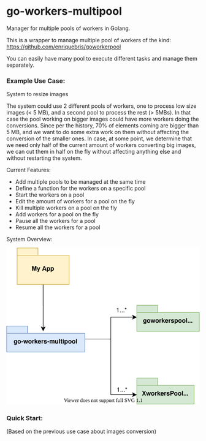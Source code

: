 # go-workers-multipool
Manager for multiple pools of workers in Golang.

This is a wrapper to manage multiple pool of workers of the kind:
https://github.com/enriquebris/goworkerpool

You can easily have many pool to execute different tasks and manage them separately.

### Example Use Case:
System to resize images

The system could use 2 different pools of workers, one to process low size images (< 5 MB), and a second
pool to process the rest (> 5MBs). In that case the pool working on bigger images could have more workers
doing the conversions. Since per the history, 70% of elements coming are bigger than 5 MB, and we want to do some
extra work on them without affecting the conversion of the smaller ones.
In case, at some point, we determine that we need only half of the current amount of workers converting big images,
we can cut them in half on the fly without affecting anything else and without restarting the system.

Current Features:
- Add multiple pools to be managed at the same time
- Define a function for the workers on a specific pool
- Start the workers on a pool
- Edit the amount of workers for a pool on the fly
- Kill multiple workers on a pool on the fly
- Add workers for a pool on the fly
- Pause all the workers for a pool
- Resume all the workers for a pool

System Overview:

![system-overview](./go-workers-multipool-Overview.svg)

### Quick Start: 
(Based on the previous use case about images conversion)


